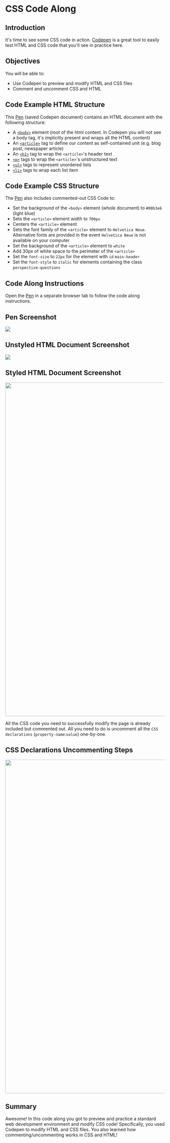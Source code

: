 
# CSS Code Along

## Introduction

It's time to see some CSS code in action. [Codepen][] is a great tool to easily test HTML and CSS code that you'll see in practice here.

## Objectives

You will be able to:  

- Use Codepen to preview and modify HTML and CSS files  
- Comment and uncomment CSS and HTML

## Code Example HTML Structure

This [Pen][] (saved Codepen document) contains an HTML document with the following structure:

- A [`<body>`][] element (root of the html content. In Codepen you will not see a body tag, it's implicitly present and wraps all the HTML content)
- An [`<article>`][] tag to define our content as self-contained unit (e.g. blog post, newspaper article)
- An [`<h1>`][] tag to wrap the `<article>`'s header text
- [`<p>`][] tags to wrap the `<article>`'s unstructured text
- [`<ul>`][] tags to represent unordered lists
- [`<li>`][] tags to wrap each list item

## Code Example CSS Structure

The [Pen][] also includes commented-out CSS Code to:

- Set the background of the `<body>` element (whole document) to `#00b3e6` (light blue)
- Sets the `<article>` element width to `700px`
- Centers the `<article>` element
- Sets the font family of the `<article>` element to `Helvetica Neue`. Alternative fonts are provided in the event `Helvetica Neue` is not available on your computer
- Set the background of the `<article>` element to `white`
- Add 30px of white space to the perimeter of the `<article>`
- Set the `font-size` to `22px` for the element with `id` `main-header`
- Set the `font-style` to `italic` for elements containing the class `perspective-questions`

## Code Along Instructions

Open the [Pen][] in a separate browser tab to follow the code along instructions.

## Pen Screenshot

<img src="images/codepen.jpeg">

## Unstyled HTML Document Screenshot

<img src="images/unstyled-codepen.jpeg">

## Styled HTML Document Screenshot

<img src="images/styled-codepen.jpeg" width="1050">

All the CSS code you need to successfully modify the page is already included but commented out. All you need to do is uncomment all the `CSS declarations` (`property-name`:`value`) one-by-one.

## CSS Declarations Uncommenting Steps

<img src="images/css-code-codepen.jpg" width=1050>

[Codepen]: https://codepen.io/
[Pen]: https://codepen.io/curiositypaths/pen/WddzQM?editors=1100
[`<body>`]: https://developer.mozilla.org/en-US/docs/Web/HTML/Element/body
[`<article>`]: https://developer.mozilla.org/en-US/docs/Web/HTML/Element/article
[`<h1>`]: https://developer.mozilla.org/en-US/docs/Web/HTML/Element/Heading_Elements
[`<p>`]: https://developer.mozilla.org/en-US/docs/Web/HTML/Element/p
[`<ul>`]: https://developer.mozilla.org/en-US/docs/Web/HTML/Element/ul
[`<li>`]: https://developer.mozilla.org/en-US/docs/Web/HTML/Element/li

## Summary

Awesome! In this code along you got to preview and practice a standard web development environment and modify CSS code! Specifically, you used Codepen to modify HTML and CSS files. You also learned how commenting/uncommenting works in CSS and HTML!
